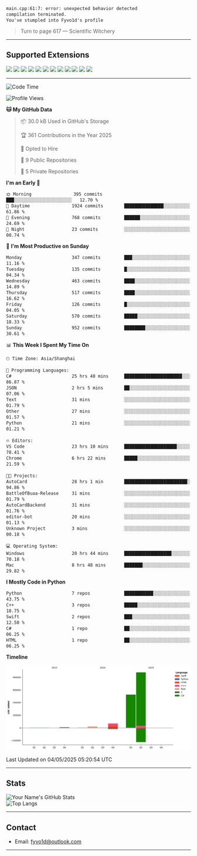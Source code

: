```
main.cpp:61:7: error: unexpected behavior detected
compilation terminated.
You've stumpled into Fyvo1d's profile
```

> Turn to page 617 — Scientific Witchery

---

## Supported Extensions

<p align="left">
  <img src="https://cdn.jsdelivr.net/gh/devicons/devicon/icons/cplusplus/cplusplus-original.svg" height="40" />
  <img src="https://cdn.jsdelivr.net/gh/devicons/devicon/icons/csharp/csharp-original.svg" height="40" />
  <img src="https://cdn.jsdelivr.net/gh/devicons/devicon/icons/python/python-original.svg" height="40" />
  <img src="https://cdn.jsdelivr.net/gh/devicons/devicon/icons/swift/swift-original.svg" height="40" />
  <img src="https://cdn.jsdelivr.net/gh/devicons/devicon/icons/git/git-original.svg" height="40" />
  <img src="https://cdn.jsdelivr.net/gh/devicons/devicon/icons/vscode/vscode-original.svg" height="40" />
  <img src="https://www.vulkan.org/user/themes/vulkan/images/logo/vulkan-logo.svg" height="40" />
  <img src="https://cdn.jsdelivr.net/gh/devicons/devicon/icons/opengl/opengl-original.svg" height="40" />
  <img src="https://cdn.jsdelivr.net/gh/devicons/devicon/icons/pytorch/pytorch-original.svg" height="40" />
  <img src="https://cdn.jsdelivr.net/gh/devicons/devicon/icons/unity/unity-original.svg" height="40" />
  <img src="https://cdn.jsdelivr.net/gh/devicons/devicon/icons/unrealengine/unrealengine-original.svg" height="40" />
  <img src="https://cdn.jsdelivr.net/gh/devicons/devicon/icons/cmake/cmake-original.svg" height="40" />
</p>


---

<!--START_SECTION:waka-->
![Code Time](http://img.shields.io/badge/Code%20Time-110%20hrs%204%20mins-blue)

![Profile Views](http://img.shields.io/badge/Profile%20Views-3-blue)

**🐱 My GitHub Data** 

> 📦 30.0 kB Used in GitHub's Storage 
 > 
> 🏆 361 Contributions in the Year 2025
 > 
> 💼 Opted to Hire
 > 
> 📜 9 Public Repositories 
 > 
> 🔑 5 Private Repositories 
 > 
**I'm an Early 🐤** 

```text
🌞 Morning                395 commits         ███░░░░░░░░░░░░░░░░░░░░░░   12.70 % 
🌆 Daytime                1924 commits        ███████████████░░░░░░░░░░   61.86 % 
🌃 Evening                768 commits         ██████░░░░░░░░░░░░░░░░░░░   24.69 % 
🌙 Night                  23 commits          ░░░░░░░░░░░░░░░░░░░░░░░░░   00.74 % 
```
📅 **I'm Most Productive on Sunday** 

```text
Monday                   347 commits         ███░░░░░░░░░░░░░░░░░░░░░░   11.16 % 
Tuesday                  135 commits         █░░░░░░░░░░░░░░░░░░░░░░░░   04.34 % 
Wednesday                463 commits         ████░░░░░░░░░░░░░░░░░░░░░   14.89 % 
Thursday                 517 commits         ████░░░░░░░░░░░░░░░░░░░░░   16.62 % 
Friday                   126 commits         █░░░░░░░░░░░░░░░░░░░░░░░░   04.05 % 
Saturday                 570 commits         █████░░░░░░░░░░░░░░░░░░░░   18.33 % 
Sunday                   952 commits         ████████░░░░░░░░░░░░░░░░░   30.61 % 
```


📊 **This Week I Spent My Time On** 

```text
🕑︎ Time Zone: Asia/Shanghai

💬 Programming Languages: 
C#                       25 hrs 40 mins      ██████████████████████░░░   86.87 % 
JSON                     2 hrs 5 mins        ██░░░░░░░░░░░░░░░░░░░░░░░   07.06 % 
Text                     31 mins             ░░░░░░░░░░░░░░░░░░░░░░░░░   01.79 % 
Other                    27 mins             ░░░░░░░░░░░░░░░░░░░░░░░░░   01.57 % 
Python                   21 mins             ░░░░░░░░░░░░░░░░░░░░░░░░░   01.21 % 

🔥 Editors: 
VS Code                  23 hrs 10 mins      ████████████████████░░░░░   78.41 % 
Chrome                   6 hrs 22 mins       █████░░░░░░░░░░░░░░░░░░░░   21.59 % 

🐱‍💻 Projects: 
AutoCard                 28 hrs 1 min        ████████████████████████░   94.86 % 
BattleOfBuaa-Release     31 mins             ░░░░░░░░░░░░░░░░░░░░░░░░░   01.79 % 
AutoCardBackend          31 mins             ░░░░░░░░░░░░░░░░░░░░░░░░░   01.76 % 
editor-bot               20 mins             ░░░░░░░░░░░░░░░░░░░░░░░░░   01.13 % 
Unknown Project          3 mins              ░░░░░░░░░░░░░░░░░░░░░░░░░   00.18 % 

💻 Operating System: 
Windows                  20 hrs 44 mins      ██████████████████░░░░░░░   70.18 % 
Mac                      8 hrs 48 mins       ███████░░░░░░░░░░░░░░░░░░   29.82 % 
```

**I Mostly Code in Python** 

```text
Python                   7 repos             ███████████░░░░░░░░░░░░░░   43.75 % 
C++                      3 repos             █████░░░░░░░░░░░░░░░░░░░░   18.75 % 
Swift                    2 repos             ███░░░░░░░░░░░░░░░░░░░░░░   12.50 % 
C#                       1 repo              ██░░░░░░░░░░░░░░░░░░░░░░░   06.25 % 
HTML                     1 repo              ██░░░░░░░░░░░░░░░░░░░░░░░   06.25 % 
```



**Timeline**

![Lines of Code chart](https://raw.githubusercontent.com/FyVoid/FyVoid/main/assets/bar_graph.png)


 Last Updated on 04/05/2025 05:20:54 UTC
<!--END_SECTION:waka-->

---

## Stats

![Your Name's GitHub Stats](https://github-readme-stats.vercel.app/api?username=fyvoid&show_icons=true&theme=tokyonight)  
![Top Langs](https://github-readme-stats.vercel.app/api/top-langs/?username=fyvoid&layout=compact&theme=tokyonight)

---

## Contact

- Email: [fyvo1d@outlook.com](fyvo1d@outlook.com)  

---
